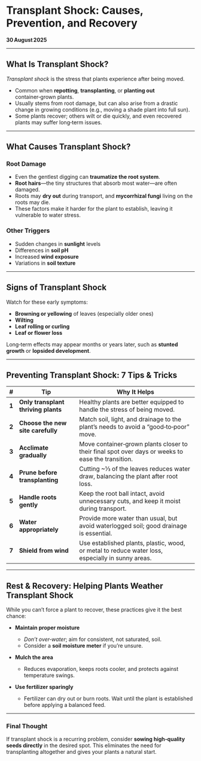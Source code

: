 # Transplant Shock: Causes, Prevention, and Recovery  
**30 August 2025**

---

## What Is Transplant Shock?  
*Transplant shock* is the stress that plants experience after being moved.  
- Common when **repotting**, **transplanting**, or **planting out** container‑grown plants.  
- Usually stems from root damage, but can also arise from a drastic change in growing conditions (e.g., moving a shade plant into full sun).  
- Some plants recover; others wilt or die quickly, and even recovered plants may suffer long‑term issues.

---

## What Causes Transplant Shock?  
### Root Damage  
- Even the gentlest digging can **traumatize the root system**.  
- **Root hairs**—the tiny structures that absorb most water—are often damaged.  
- Roots may **dry out** during transport, and **mycorrhizal fungi** living on the roots may die.  
- These factors make it harder for the plant to establish, leaving it vulnerable to water stress.

### Other Triggers  
- Sudden changes in **sunlight** levels  
- Differences in **soil pH**  
- Increased **wind exposure**  
- Variations in **soil texture**

---

## Signs of Transplant Shock  
Watch for these early symptoms:  
- **Browning or yellowing** of leaves (especially older ones)  
- **Wilting**  
- **Leaf rolling or curling**  
- **Leaf or flower loss**

Long‑term effects may appear months or years later, such as **stunted growth** or **lopsided development**.

---

## Preventing Transplant Shock: 7 Tips & Tricks  

| # | Tip | Why It Helps |
|---|-----|--------------|
| **1** | **Only transplant thriving plants** | Healthy plants are better equipped to handle the stress of being moved. |
| **2** | **Choose the new site carefully** | Match soil, light, and drainage to the plant’s needs to avoid a “good‑to‑poor” move. |
| **3** | **Acclimate gradually** | Move container‑grown plants closer to their final spot over days or weeks to ease the transition. |
| **4** | **Prune before transplanting** | Cutting ~⅓ of the leaves reduces water draw, balancing the plant after root loss. |
| **5** | **Handle roots gently** | Keep the root ball intact, avoid unnecessary cuts, and keep it moist during transport. |
| **6** | **Water appropriately** | Provide more water than usual, but avoid waterlogged soil; good drainage is essential. |
| **7** | **Shield from wind** | Use established plants, plastic, wood, or metal to reduce water loss, especially in sunny areas. |

---

## Rest & Recovery: Helping Plants Weather Transplant Shock  

While you can’t force a plant to recover, these practices give it the best chance:

- **Maintain proper moisture**  
  - *Don’t over‑water*; aim for consistent, not saturated, soil.  
  - Consider a **soil moisture meter** if you’re unsure.

- **Mulch the area**  
  - Reduces evaporation, keeps roots cooler, and protects against temperature swings.

- **Use fertilizer sparingly**  
  - Fertilizer can dry out or burn roots. Wait until the plant is established before applying a balanced feed.

---

### Final Thought  
If transplant shock is a recurring problem, consider **sowing high‑quality seeds directly** in the desired spot. This eliminates the need for transplanting altogether and gives your plants a natural start.